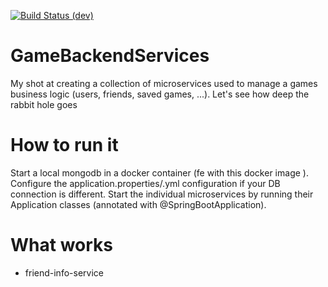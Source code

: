 [![Build Status (dev)](https://travis-ci.org/AntonioDell/GameBackendServices.svg?branch=dev)](https://travis-ci.org/AntonioDell/GameBackendServices)
# GameBackendServices
My shot at creating a collection of microservices used to manage a games business logic (users, friends, saved games, ...). Let's see how deep the rabbit hole goes

# How to run it
Start a local mongodb in a docker container (fe with this docker image [](https://hub.docker.com/_/mongo/)).
Configure the application.properties/.yml configuration if your DB connection is different.
Start the individual microservices by running their Application classes (annotated with @SpringBootApplication).

# What works
- friend-info-service 
